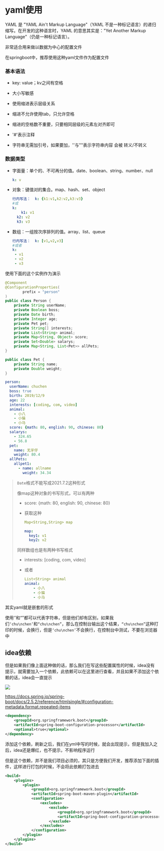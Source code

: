 # yaml使用

YAML 是 "YAML Ain't Markup Language"（YAML 不是一种标记语言）的递归缩写。在开发的这种语言时，YAML 的意思其实是："Yet Another Markup Language"（仍是一种标记语言）。

非常适合用来做以数据为中心的配置文件

在springboot中，推荐使用这种yaml文件作为配置文件

### 基本语法

- key: value；kv之间有空格
- 大小写敏感

- 使用缩进表示层级关系
- 缩进不允许使用tab，只允许空格

- 缩进的空格数不重要，只要相同层级的元素左对齐即可
- '#'表示注释

- 字符串无需加引号，如果要加，''与""表示字符串内容 会被 转义/不转义





### 数据类型

- 字面量：单个的、不可再分的值。date、boolean、string、number、null

    ```yaml
    k: v
    ```

- 对象：键值对的集合。map、hash、set、object 

    ```yaml
    行内写法：  k: {k1:v1,k2:v2,k3:v3}
    #或
    k: 
    	k1: v1
      k2: v2
      k3: v3
    ```

- 数组：一组按次序排列的值。array、list、queue

    ```yaml
    行内写法：  k: [v1,v2,v3]
    #或者
    k:
     - v1
     - v2
     - v3
    ```

    

使用下面的这个实例作为演示

```java
@Component
@ConfigurationProperties(
        prefix = "person"
)
public class Person {
    private String userName;
    private Boolean boss;
    private Date birth;
    private Integer age;
    private Pet pet;
    private String[] interests;
    private List<String> animal;
    private Map<String, Object> score;
    private Set<Double> salarys;
    private Map<String, List<Pet>> allPets;
}

public class Pet {
    private String name;
    private Double weight;
}
```



```yaml
person:
  userName: chuchen
  boss: true
  birth: 2019/12/9
  age: 22
  interests: [coding, com, video]
  animal:
    - 小八
    - 小猫
    - 小马
  score: {math: 80, english: 90, chinese: 80}
  salarys:
    - 324.65
    - 56.8
  pet:
    name: 无牙仔
    weight: 80.4
  allPets:
    allpet1:
      - name: allname
        weight: 34.34

```

> `Date`格式不能写成2021.7.2这种形式
>
> 像map这种对象的书写形式，可以有两种
>
> - score: {math: 80, english: 90, chinese: 80}
>
> - 获取这种
>
>     ```yaml
>     Map<String,String> map
>     
>     map: 
>       key1: v1
>       key2: v2
>     ```
>
> 同样数组也是有两种书写格式
>
> - interests: [coding, com, video]
>
> - 或者
>
>     ```yaml
>     List<String> animal
>     animal:
>         - 小八
>         - 小猫
>         - 小马
>     ```



其实yaml就是嵌套的形式



使用‘’和“”都可以代表字符串，但是他们却有区别，如果我们`‘chu\nchen’`和`“chu\nchen”`，那么在控制台输出这个结果，`“chu\nchen”`这种打印的时候，会换行，但是`‘chu\nchen’`不会换行，在控制台中测试，不要在浏览器中



## idea依赖

但是如果我们像上面这种做的话，那么我们在写这些配置属性的时候，idea没有提示，就需要加入一个依赖，此依赖可以在这里进行查看，并且如果不添加这个依赖的话，idea会一直提示

![](https://picture.xcye.xyz/image-20210702152558377.png?x-oss-process=style/pictureProcess1)

https://docs.spring.io/spring-boot/docs/2.5.2/reference/htmlsingle/#configuration-metadata.format.repeated-items



```xml
<dependency>
    <groupId>org.springframework.boot</groupId>
    <artifactId>spring-boot-configuration-processor</artifactId>
    <optional>true</optional>
</dependency>
```



添加这个依赖，刷新之后，我们在yml中写的时候，就会出现提示，但是我加入之后，idea还是爆红，也不提示，不影响程序运行

但是这个依赖，并不是我们项目必须的，其只是方便我们开发，推荐添加下面的插件，这样进行打包的时候，不会将此依赖打包进去

```xml
<build>
    <plugins>
        <plugin>
            <groupId>org.springframework.boot</groupId>
            <artifactId>spring-boot-maven-plugin</artifactId>
            <configuration>
                <excludes>
                    <exclude>
                        <groupId>org.springframework.boot</groupId>
                        <artifactId>spring-boot-configuration-processor</artifactId>
                    </exclude>
                </excludes>
            </configuration>
        </plugin>
    </plugins>
</build>
```

